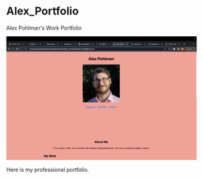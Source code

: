 # Alex_Portfolio
Alex Pohlman's Work Portfolio

![](./assets/finishedpicture.png)

Here is my professional portfolio.